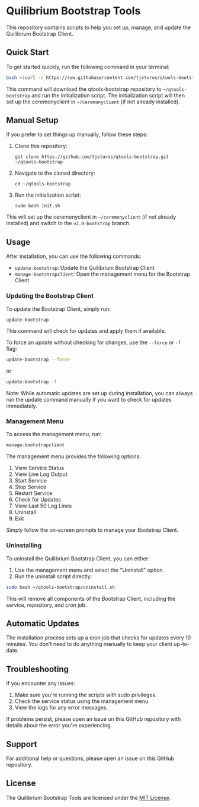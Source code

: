 # Quilibrium Bootstrap Tools

This repository contains scripts to help you set up, manage, and update the Quilibrium Bootstrap Client.

## Quick Start

To get started quickly, run the following command in your terminal:

```bash
bash <(curl -s https://raw.githubusercontent.com/tjsturos/qtools-bootstrap/main/init.sh)
```

This command will download the qtools-bootstrap repository to `~/qtools-bootstrap` and run the initialization script. The initialization script will then set up the ceremonyclient in `~/ceremonyclient` (if not already installed).

## Manual Setup

If you prefer to set things up manually, follow these steps:

1. Clone this repository:
   ```
   git clone https://github.com/tjsturos/qtools-bootstrap.git ~/qtools-bootstrap
   ```

2. Navigate to the cloned directory:
   ```
   cd ~/qtools-bootstrap
   ```

3. Run the initialization script:
   ```
   sudo bash init.sh
   ```

This will set up the ceremonyclient in `~/ceremonyclient` (if not already installed) and switch to the `v2.0-bootstrap` branch.

## Usage

After installation, you can use the following commands:

- `update-bootstrap`: Update the Quilibrium Bootstrap Client
- `manage-bootstrapclient`: Open the management menu for the Bootstrap Client

### Updating the Bootstrap Client

To update the Bootstrap Client, simply run:

```bash
update-bootstrap
```

This command will check for updates and apply them if available.

To force an update without checking for changes, use the `--force` or `-f` flag:

```bash
update-bootstrap --force
```

or

```bash
update-bootstrap -f
```

Note: While automatic updates are set up during installation, you can always run the update command manually if you want to check for updates immediately.

### Management Menu

To access the management menu, run:

```bash
manage-bootstrapclient
```

The management menu provides the following options:

1. View Service Status
2. View Live Log Output
3. Start Service
4. Stop Service
5. Restart Service
6. Check for Updates
7. View Last 50 Log Lines
8. Uninstall
9. Exit

Simply follow the on-screen prompts to manage your Bootstrap Client.

### Uninstalling

To uninstall the Quilibrium Bootstrap Client, you can either:

1. Use the management menu and select the "Uninstall" option.
2. Run the uninstall script directly:

```bash
sudo bash ~/qtools-bootstrap/uninstall.sh
```

This will remove all components of the Bootstrap Client, including the service, repository, and cron job.

## Automatic Updates

The installation process sets up a cron job that checks for updates every 10 minutes. You don't need to do anything manually to keep your client up-to-date.

## Troubleshooting

If you encounter any issues:

1. Make sure you're running the scripts with sudo privileges.
2. Check the service status using the management menu.
3. View the logs for any error messages.

If problems persist, please open an issue on this GitHub repository with details about the error you're experiencing.

## Support

For additional help or questions, please open an issue on this GitHub repository.

## License

The Quilibrium Bootstrap Tools are licensed under the [MIT License](LICENSE).